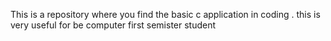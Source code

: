 This is a repository where you find the basic c application in coding . this is very useful for be computer first semister student 
